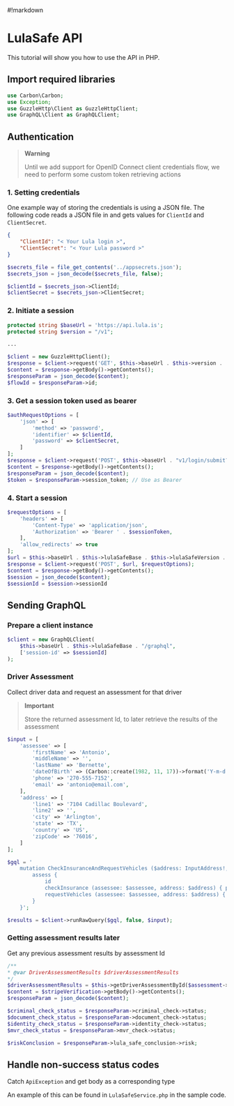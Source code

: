 #!markdown

# LulaSafe API

This tutorial will show you how to use the API in PHP.

## Import required libraries

``` PHP
use Carbon\Carbon;
use Exception;
use GuzzleHttp\Client as GuzzleHttpClient;
use GraphQL\Client as GraphQLClient;
```

## Authentication
> **Warning**
>
> Until we add support for OpenID Connect client credentials flow, we need to perform some custom token retrieving actions

### 1. Setting credentials

One example way of storing the credentials is using a JSON file.  The following code reads a JSON file in and gets values for `ClientId` and `ClientSecret`.

``` JSON
{
    "ClientId": "< Your Lula login >",
    "ClientSecret": "< Your Lula password >"
}
```

``` PHP
$secrets_file = file_get_contents('../appsecrets.json');
$secrets_json = json_decode($secrets_file, false);

$clientId = $secrets_json->ClientId;
$clientSecret = $secrets_json->ClientSecret;
```

### 2. Initiate a session

``` PHP
protected string $baseUrl = 'https://api.lula.is';
protected string $version = "/v1";

...

$client = new GuzzleHttpClient();
$response = $client->request('GET', $this->baseUrl . $this->version . '/login/initialize');
$content = $response->getBody()->getContents();
$responseParam = json_decode($content);
$flowId = $responseParam->id;
```

### 3. Get a session token used as bearer

``` PHP
$authRequestOptions = [
    'json' => [
        'method' => 'password',
        'identifier' => $clientId,
        'password' => $clientSecret,
    ]
];
$response = $client->request('POST', $this->baseUrl . "v1/login/submit?flow={$flowId}", $authRequestOptions);
$content = $response->getBody()->getContents();
$responseParam = json_decode($content);
$token = $responseParam->session_token; // Use as Bearer
```

### 4. Start a session

``` PHP
$requestOptions = [
    'headers' => [
        'Content-Type' => 'application/json',
        'Authorization' => 'Bearer ' . $sessionToken,
    ],
    'allow_redirects' => true
];
$url = $this->baseUrl . $this->lulaSafeBase . $this->lulaSafeVersion . "/sessions";
$response = $client->request('POST', $url, $requestOptions);
$content = $response->getBody()->getContents();
$session = json_decode($content);
$sessionId = $session->sessionId
```

## Sending GraphQL

### Prepare a client instance

``` PHP
$client = new GraphQLClient(
    $this->baseUrl . $this->lulaSafeBase . "/graphql",
    ['session-id' => $sessionId]
);
```

### Driver Assessment

Collect driver data and request an assessment for that driver

> **Important**
>
> Store the returned assessment Id, to later retrieve the results of the assessment

``` PHP
$input = [
    'assessee' => [
        'firstName' => 'Antonio',
        'middleName' => '',
        'lastName' => 'Bernette',
        'dateOfBirth' => (Carbon::create(1982, 11, 17))->format('Y-m-d'),
        'phone' => '270-555-7152',
        'email' => 'antonio@email.com',
    ],
    'address' => [
        'line1' => '7104 Cadillac Boulevard',
        'line2' => '',
        'city' => 'Arlington',
        'state' => 'TX',
        'country' => 'US',
        'zipCode' => '76016',
    ]
];

$gql = '
    mutation CheckInsuranceAndRequestVehicles ($address: InputAddress!, $assessee: InputAssessee!) {
        assess {
            id
            checkInsurance (assessee: $assessee, address: $address) { policies { started } }
            requestVehicles (assessee: $assessee, address: $address) { started }
        }
    }';

$results = $client->runRawQuery($gql, false, $input);
```

### Getting assessment results later

Get any previous assessment results by assessment Id

``` PHP
/**
* @var DriverAssessmentResults $driverAssessmentResults
*/
$driverAssessmentResults = $this->getDriverAssessmentById($assessment->id);
$content = $stripeVerification->getBody()->getContents();
$responseParam = json_decode($content);

$criminal_check_status = $responseParam->criminal_check->status;
$document_check_status = $responseParam->document_check->status;
$identity_check_status = $responseParam->identity_check->status;
$mvr_check_status = $responseParam->mvr_check->status;

$riskConclusion = $responseParam->lula_safe_conclusion->risk;
```

## Handle non-success status codes

Catch `ApiException` and get body as a corresponding type

An example of this can be found in `LulaSafeService.php` in the sample code.
